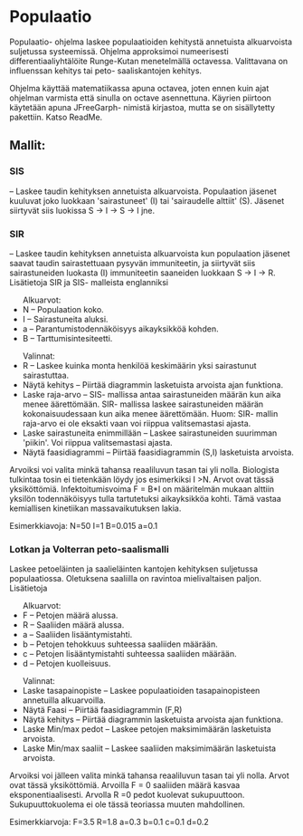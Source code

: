
<h1>Populaatio</h1>

Populaatio- ohjelma laskee populaatioiden kehitystä annetuista alkuarvoista suljetussa systeemissä. Ohjelma approksimoi numeerisesti differentiaaliyhtälöite Runge-Kutan menetelmällä octavessa. Valittavana on influenssan kehitys tai peto- saaliskantojen kehitys.

Ohjelma käyttää matematiikassa apuna octavea, joten ennen kuin ajat ohjelman varmista että sinulla on octave asennettuna. Käyrien piirtoon käytetään apuna JFreeGarph- nimistä kirjastoa, mutta se on sisällytetty pakettiin. Katso ReadMe.

<h2>Mallit:</h2>

<h3>SIS</h3> – Laskee taudin kehityksen annetuista alkuarvoista. Populaation jäsenet kuuluvat joko luokkaan 'sairastuneet' (I) tai 'sairaudelle alttiit' (S).  Jäsenet siirtyvät siis luokissa S → I → S → I jne.

<h3>SIR</h3> – Laskee taudin kehityksen annetuista alkuarvoista kun populaation jäsenet saavat taudin sairastettuaan pysyvän immuniteetin, ja siirtyvät siis sairastuneiden luokasta (I) immuniteetin saaneiden luokkaan  S → I → R. Lisätietoja SIR ja SIS- malleista englanniksi <http://en.wikipedia.org/wiki/Epidemic_model>


<ul>
Alkuarvot:

<li>N – Populaation koko.</li>
<li>I – Sairastuneita aluksi.</li>
<li>a – Parantumistodennäköisyys aikayksikköä kohden.</li>
<li>B – Tarttumisintesiteetti.</li>
</ul>

<ul>
Valinnat:

<li>R – Laskee kuinka monta henkilöä keskimäärin yksi sairastunut sairastuttaa.</li>
<li>Näytä kehitys – Piirtää diagrammin lasketuista arvoista ajan funktiona.</li>
<li>Laske raja-arvo – SIS- mallissa antaa sairastuneiden määrän kun aika menee äärettömään. SIR- mallissa laskee sairastuneiden määrän kokonaisuudessaan kun aika menee äärettömään. Huom: SIR- mallin raja-arvo ei ole eksakti vaan voi riippua valitsemastasi ajasta.</li>
<li>Laske sairastuneita enimmillään – Laskee sairastuneiden suurimman 'piikin'. Voi riippua valitsemastasi ajasta.</li>
<li>Näytä faasidiagrammi – Piirtää faasidiagrammin (S,I) lasketuista arvoista.</li>
</ul>

Arvoiksi voi valita minkä tahansa reaaliluvun tasan tai yli nolla. Biologista tulkintaa tosin ei tietenkään löydy jos esimerkiksi I >N. Arvot ovat tässä yksiköttömiä. 
Infektoitumisvoima F = B*I on määritelmän mukaan alttiin yksilön todennäköisyys tulla tartutetuksi aikayksikköa kohti. Tämä vastaa kemiallisen kinetiikan massavaikutuksen lakia.

Esimerkkiavoja:  N=50 I=1 B=0.015 a=0.1


<h3>Lotkan ja Volterran peto-saalismalli</h3>
Laskee petoeläinten ja saalieläinten kantojen kehityksen suljetussa populaatiossa. Oletuksena saaliilla on ravintoa mielivaltaisen paljon. Lisätietoja  
<http://fi.wikipedia.org/wiki/Lotkan%E2%80%93Volterran_yht%C3%A4l%C3%B6>

<ul>
Alkuarvot:

<li>F – Petojen määrä alussa.</li>
<li>R – Saaliiden määrä alussa.</li>
<li>a – Saaliiden lisääntymistahti.</li>
<li>b – Petojen tehokkuus suhteessa saaliiden määrään.</li>
<li>c – Petojen lisääntymistahti suhteessa saaliiden määrään.</li>
<li>d – Petojen kuolleisuus.</li>
</ul>

<ul>
Valinnat:

<li>Laske tasapainopiste – Laskee populaatioiden tasapainopisteen annetuilla alkuarvoilla.</li>
<li>Näytä Faasi ­– Piirtää faasidiagrammin (F,R)</li>
<li>Näytä kehitys – Piirtää diagrammin lasketuista arvoista ajan funktiona.</li>
<li>Laske Min/max pedot – Laskee petojen maksimimäärän lasketuista arvoista.</li>
<li>Laske Min/max saaliit – Laskee saaliiden maksimimäärän lasketuista arvoista.</li>
</ul>



Arvoiksi voi jälleen valita minkä tahansa reaaliluvun tasan tai yli nolla. Arvot ovat tässä yksiköttömiä.
Arvoilla F = 0 saaliiden määrä kasvaa eksponentiaalisesti. Arvolla R =0 pedot kuolevat sukupuuttoon. Sukupuuttokuolema ei ole tässä teoriassa muuten mahdollinen.

Esimerkkiarvoja:
 F=3.5 R=1.8 a=0.3 b=0.1 c=0.1 d=0.2
